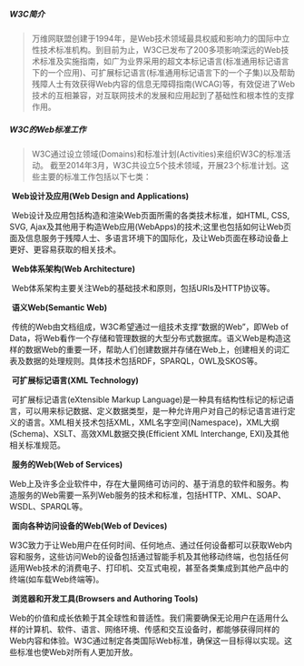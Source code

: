 ##### W3C简介

> 万维网联盟创建于1994年，是Web技术领域最具权威和影响力的国际中立性技术标准机构。到目前为止，W3C已发布了200多项影响深远的Web技术标准及实施指南，如广为业界采用的超文本标记语言(标准通用标记语言下的一个应用)、可扩展标记语言(标准通用标记语言下的一个子集)以及帮助残障人士有效获得Web内容的信息无障碍指南(WCAG)等，有效促进了Web技术的互相兼容，对互联网技术的发展和应用起到了基础性和根本性的支撑作用。

##### W3C的Web标准工作

> W3C通过设立领域(Domains)和标准计划(Activities)来组织W3C的标准活动。 截至2014年3月，W3C共设立5个技术领域，开展23个标准计划。这些主要的标准工作包括以下七类：

​		**Web设计及应用(Web Design and Applications)**

​		Web设计及应用包括构造和渲染Web页面所需的各类技术标准，如HTML, CSS, SVG, Ajax及其他用于构造Web应用(WebApps)的技术;这里也包括如何让Web页面及信息服务于残障人士、多语言环境下的国际化，及让Web页面在移动设备上更好、更容易获取的相关技术。

​		**Web体系架构(Web Architecture)**

​		Web体系架构主要关注Web的基础技术和原则，包括URIs及HTTP协议等。

​		**语义Web(Semantic Web)**

​		传统的Web由文档组成，W3C希望通过一组技术支撑“数据的Web”，即Web of Data，将Web看作一个存储和管理数据的大型分布式数据库。语义Web是构造这样的数据Web的重要一环，帮助人们创建数据并存储在Web上，创建相关的词汇表及数据的处理规则。具体技术包括RDF，SPARQL，OWL及SKOS等。

​		**可扩展标记语言(XML Technology)**

​		可扩展标记语言(eXtensible Markup Language)是一种具有结构性标记的标记语言，可以用来标记数据、定义数据类型，是一种允许用户对自己的标记语言进行定义的语言。XML相关技术包括XML，XML名字空间(Namespace)，XML大纲(Schema)、XSLT、高效XML数据交换(Efficient XML Interchange, EXI)及其他相关标准规范。

​		**服务的Web(Web of Services)**

​		Web上及许多企业软件中，存在大量网络可访问的、基于消息的软件和服务。构造服务的Web需要一系列Web服务的技术和标准，包括HTTP、XML、SOAP、WSDL、SPARQL等。

​		**面向各种访问设备的Web(Web of Devices)**

​		W3C致力于让Web用户在任何时间、任何地点、通过任何设备都可以获取Web内容和服务，这些访问Web的设备包括通过智能手机及其他移动终端，也包括任何适用Web技术的消费电子、打印机、交互式电视，甚至各类集成到其他产品中的终端(如车载Web终端等)。

​		**浏览器和开发工具(Browsers and Authoring Tools)**

​		Web的价值和成长依赖于其全球性和普适性。我们需要确保无论用户在适用什么样的计算机、软件、语言、网络环境、传感和交互设备时，都能够获得同样的Web内容和体验。W3C通过制定各类国际Web标准，确保这一目标得以实现。这些标准也使Web对所有人更加开放。